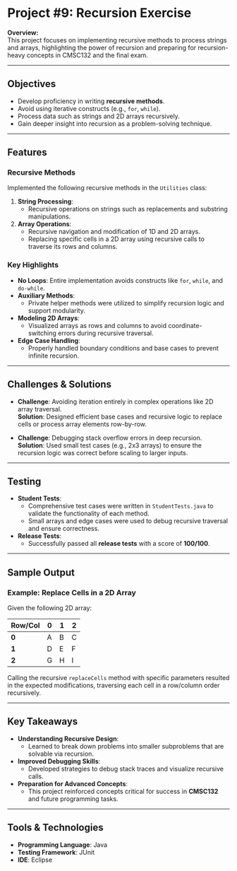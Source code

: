 # Project #9: Recursion Exercise

**Overview:**  
This project focuses on implementing recursive methods to process strings and arrays, highlighting the power of recursion and preparing for recursion-heavy concepts in CMSC132 and the final exam.

---

## Objectives
- Develop proficiency in writing **recursive methods**.
- Avoid using iterative constructs (e.g., `for`, `while`).
- Process data such as strings and 2D arrays recursively.
- Gain deeper insight into recursion as a problem-solving technique.

---

## Features

### Recursive Methods
Implemented the following recursive methods in the `Utilities` class:
1. **String Processing**:
   - Recursive operations on strings such as replacements and substring manipulations.
2. **Array Operations**:
   - Recursive navigation and modification of 1D and 2D arrays.
   - Replacing specific cells in a 2D array using recursive calls to traverse its rows and columns.

### Key Highlights
- **No Loops**: Entire implementation avoids constructs like `for`, `while`, and `do-while`.
- **Auxiliary Methods**:
  - Private helper methods were utilized to simplify recursion logic and support modularity.
- **Modeling 2D Arrays**:
  - Visualized arrays as rows and columns to avoid coordinate-switching errors during recursive traversal.
- **Edge Case Handling**:
  - Properly handled boundary conditions and base cases to prevent infinite recursion.

---

## Challenges & Solutions
- **Challenge**: Avoiding iteration entirely in complex operations like 2D array traversal.  
  **Solution**: Designed efficient base cases and recursive logic to replace cells or process array elements row-by-row.
  
- **Challenge**: Debugging stack overflow errors in deep recursion.  
  **Solution**: Used small test cases (e.g., 2x3 arrays) to ensure the recursion logic was correct before scaling to larger inputs.

---

## Testing
- **Student Tests**:
  - Comprehensive test cases were written in `StudentTests.java` to validate the functionality of each method.
  - Small arrays and edge cases were used to debug recursive traversal and ensure correctness.
- **Release Tests**:
  - Successfully passed all **release tests** with a score of **100/100**.

---

## Sample Output
### Example: Replace Cells in a 2D Array
Given the following 2D array:

| Row/Col | 0    | 1    | 2    |
|---------|-------|-------|-------|
| **0**   | A    | B    | C    |
| **1**   | D    | E    | F    |
| **2**   | G    | H    | I    |

Calling the recursive `replaceCells` method with specific parameters resulted in the expected modifications, traversing each cell in a row/column order recursively.

---

## Key Takeaways
- **Understanding Recursive Design**:
  - Learned to break down problems into smaller subproblems that are solvable via recursion.
- **Improved Debugging Skills**:
  - Developed strategies to debug stack traces and visualize recursive calls.
- **Preparation for Advanced Concepts**:
  - This project reinforced concepts critical for success in **CMSC132** and future programming tasks.

---

## Tools & Technologies
- **Programming Language**: Java
- **Testing Framework**: JUnit
- **IDE**: Eclipse
